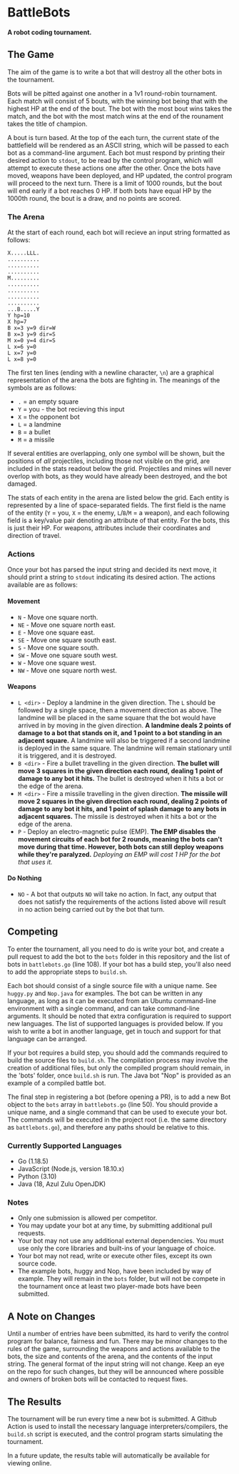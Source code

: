 # BattleBots
**A robot coding tournament.** 

## The Game
The aim of the game is to write a bot that will destroy all the other bots in the tournament.

Bots will be pitted against one another in a 1v1 round-robin tournament. Each match will consist of 5 bouts, with the winning bot being that with the highest HP at the end of the bout. The bot with the most bout wins takes the match, and the bot with the most match wins at the end of the rounament takes the title of champion.

A bout is turn based. At the top of the each turn, the current state of the battlefield will be rendered as an ASCII string, which will be passed to each bot as a command-line argument. Each bot must respond by printing their desired action to `stdout`, to be read by the control program, which will attempt to execute these actions one after the other. Once the bots have moved, weapons have been deployed, and HP updated, the control program will proceed to the next turn. There is a limit of 1000 rounds, but the bout will end early if a bot reaches 0 HP. If both bots have equal HP by the 1000th round, the bout is a draw, and no points are scored.

### The Arena
At the start of each round, each bot will recieve an input string formatted as follows:

```
X.....LLL.
..........
..........
..........
M.........
..........
..........
..........
..........
...B.....Y
Y hp=10
X hp=7
B x=3 y=9 dir=W
B x=3 y=9 dir=S
M x=0 y=4 dir=S
L x=6 y=0
L x=7 y=0
L x=8 y=0
```

The first ten lines (ending with a newline character, `\n`) are a graphical representation of the arena the bots are fighting in. The meanings of the symbols are as follows:

* `.` = an empty square
* `Y` = you - the bot recieving this input
* `X` = the opponent bot
* `L` = a landmine
* `B` = a bullet
* `M` = a missile

If several entities are overlapping, only one symbol will be shown, buit the positions of _all_ projectiles, including those not visible on the grid, are included in the stats readout below the grid. Projectiles and mines will never overlop with bots, as they would have already been destroyed, and the bot damaged.

The stats of each entity in the arena are listed below the grid. Each entity is represented by a line of space-separated fields. The first field is the name of the entity (`Y` = you, `X` = the enemy, `L`/`B`/`M` = a weapon), and each following field is a key/value pair denoting an attribute of that entity. For the bots, this is just their HP. For weapons, attributes include their coordinates and direction of travel.

### Actions

Once your bot has parsed the input string and decided its next move, it should print a string to `stdout` indicating its desired action. The actions available are as follows:

#### Movement
* `N` - Move one square north.
* `NE` - Move one square north east.
* `E` - Move one square east.
* `SE` - Move one square south east.
* `S` - Move one square south.
* `SW` - Move one square south west.
* `W` - Move one square west.
* `NW` - Move one square north west.

#### Weapons
* `L <dir>` - Deploy a landmine in the given direction. The `L` should be followed by a single space, then a movement direction as above. The landmine will be placed in the same square that the bot would have arrived in by moving in the given direction. **A landmine deals 2 points of damage to a bot that stands on it, and 1 point to a bot standing in an adjacent square.** A landmine will also be triggered if a second landmine is deployed in the same square. The landmine will remain stationary until it is triggered, and it is destroyed.
* `B <dir>` - Fire a bullet travelling in the given direction. **The bullet will move 3 squares in the given direction each round, dealing 1 point of damage to any bot it hits.** The bullet is destroyed when it hits a bot or the edge of the arena.
* `M <dir>` - Fire a missile travelling in the given direction. **The missile will move 2 squares in the given direction each round, dealing 2 points of damage to any bot it hits, and 1 point of splash damage to any bots in adjacent squares.** The missile is destroyed when it hits a bot or the edge of the arena.
* `P` - Deploy an electro-magnetic pulse (EMP). **The EMP disables the movement circuits of each bot for 2 rounds, meaning the bots can't move during that time. However, both bots can still deploy weapons while they're paralyzed.** _Deploying an EMP will cost 1 HP for the bot that uses it._

#### Do Nothing
* `NO` - A bot that outputs `NO` will take no action. In fact, any output that does not satisfy the requirements of the actions listed above will result in no action being carried out by the bot that turn.

## Competing

To enter the tournament, all you need to do is write your bot, and create a pull request to add the bot to the `bots` folder in this repository and the list of bots in `battlebots.go` (line 108). If your bot has a build step, you'll also need to add the appropriate steps to `build.sh`.

Each bot should consist of a single source file with a unique name. See `huggy.py` and `Nop.java` for examples. The bot can be written in any language, as long as it can be executed from an Ubuntu command-line environment with a single command, and can take command-line arguments. It should be noted that extra configuration is required to support new languages. The list of supported languages is provided below. If you wish to write a bot in another language, get in touch and support for that language can be arranged.

If your bot requires a build step, you should add the commands required to build the source files to `build.sh`. The compilation process may involve the creation of additional files, but only the compiled program should remain, in the 'bots' folder, once `build.sh` is run. The Java bot "Nop" is provided as an example of a compiled battle bot.

The final step in registering a bot (before opening a PR), is to add a new Bot object to the `bots` array in `battlebots.go` (line 50). You should provide a unique name, and a single command that can be used to execute your bot. The commands will be executed in the project root (i.e. the same directory as `battlebots.go`), and therefore any paths should be relative to this.

### Currently Supported Languages
* Go (1.18.5)
* JavaScript (Node.js, version 18.10.x)
* Python (3.10)
* Java (18, Azul Zulu OpenJDK)

### Notes
* Only one submission is allowed per competitor.
* You may update your bot at any time, by submitting additional pull requests.
* Your bot may not use any additional external dependencies. You must use only the core libraries and built-ins of your language of choice.
* Your bot may not read, write or execute other files, except its own source code.
* The example bots, huggy and Nop, have been included by way of example. They will remain in the `bots` folder, but will not be compete in the tournament once at least two player-made bots have been submitted.

## A Note on Changes
Until a number of entries have been submitted, its hard to verify the control program for balance, fairness and fun. There may be minor changes to the rules of the game, surrounding the weapons and actions available to the bots, the size and contents of the arena, and the contents of the input string. The general format of the input string will not change. Keep an eye on the repo for such changes, but they will be announced where possible and owners of broken bots will be contacted to request fixes.

## The Results
The tournament will be run every time a new bot is submitted. A Github Action is used to install the necessary language interpreters/compilers, the `build.sh` script is executed, and the control program starts simulating the tournament.

In a future update, the results table will automatically be available for viewing online.